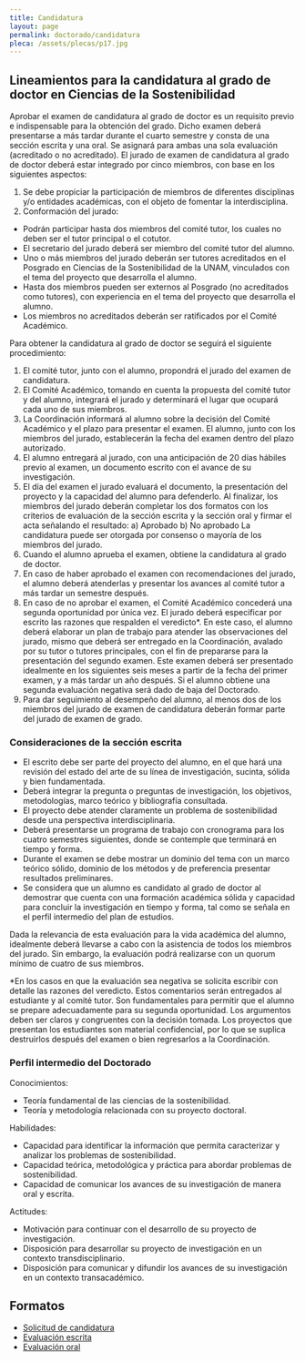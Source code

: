 ```yaml
---
title: Candidatura
layout: page
permalink: doctorado/candidatura
pleca: /assets/plecas/p17.jpg
---
```


## Lineamientos para la candidatura al grado de doctor en Ciencias de la Sostenibilidad

 
Aprobar el examen de candidatura al grado de doctor es un requisito previo e indispensable para la obtención del grado. Dicho examen deberá presentarse a más tardar durante el cuarto semestre y consta de una sección escrita y una oral. Se asignará para ambas una sola evaluación (acreditado o no acreditado).
El jurado de examen de candidatura al grado de doctor deberá estar integrado por cinco miembros, con base en los siguientes aspectos:
1. Se debe propiciar la participación de miembros de diferentes disciplinas y/o entidades académicas, con el objeto de fomentar la interdisciplina. 
2. Conformación del jurado:
 - Podrán participar hasta dos miembros del comité tutor, los cuales no deben ser el tutor principal o el cotutor. 
 - El secretario del jurado deberá ser miembro del comité tutor del alumno.
 - Uno o más miembros del jurado deberán ser tutores acreditados en el Posgrado en Ciencias de la Sostenibilidad de la UNAM, vinculados con el tema del proyecto que desarrolla el alumno.
 - Hasta dos miembros pueden ser externos al Posgrado (no acreditados como tutores), con experiencia en el tema del proyecto que desarrolla el alumno. 
 - Los miembros no acreditados deberán ser ratificados por el Comité Académico. 

Para obtener la candidatura al grado de doctor se seguirá el siguiente procedimiento:
1. El comité tutor, junto con el alumno, propondrá el jurado del examen de candidatura. 
2. El Comité Académico, tomando en cuenta la propuesta del comité tutor y del alumno, integrará el jurado y determinará el lugar que ocupará cada uno de sus miembros. 
3. La Coordinación informará al alumno sobre la decisión del Comité Académico y el plazo para presentar el examen. El alumno, junto con los miembros del jurado, establecerán la fecha del examen dentro del plazo autorizado. 
4. El alumno entregará al jurado, con una anticipación de 20 días hábiles previo al examen, un documento escrito con el avance de su investigación. 
5. El día del examen el jurado evaluará el documento, la presentación del proyecto y la capacidad del alumno para defenderlo. Al finalizar, los miembros del jurado deberán completar los dos formatos con los criterios de evaluación de la sección escrita y la sección oral y firmar el acta señalando el resultado: 
a) Aprobado 
b) No aprobado
La candidatura puede ser otorgada por consenso o mayoría de los miembros del jurado. 
6. Cuando el alumno aprueba el examen, obtiene la candidatura al grado de doctor. 
7. En caso de haber aprobado el examen con recomendaciones del jurado, el alumno deberá atenderlas y presentar los avances al comité tutor a más tardar un semestre después. 
8. En caso de no aprobar el examen, el Comité Académico concederá una segunda oportunidad por única vez. El jurado deberá especificar por escrito las razones que respalden el veredicto*. En este caso, el alumno deberá elaborar un plan de trabajo para atender las observaciones del jurado, mismo que deberá ser entregado en la Coordinación, avalado por su tutor o tutores principales, con el fin de prepararse para la presentación del segundo examen. Este examen deberá ser presentado idealmente en los siguientes seis meses a partir de la fecha del primer examen, y a más tardar un año después. Si el alumno obtiene una segunda evaluación negativa será dado de baja del Doctorado.
9. Para dar seguimiento al desempeño del alumno, al menos dos de los miembros del jurado de examen de candidatura deberán formar parte del jurado de examen de grado.

### Consideraciones de la sección escrita
 - El escrito debe ser parte del proyecto del alumno, en el que hará una revisión del estado del arte de su línea de investigación, sucinta, sólida y bien fundamentada. 
 - Deberá integrar la pregunta o preguntas de investigación, los objetivos, metodologías, marco teórico y bibliografía consultada.
 - El proyecto debe atender claramente un problema de sostenibilidad desde una perspectiva interdisciplinaria.
 - Deberá presentarse un programa de trabajo con cronograma para los cuatro semestres siguientes, donde se contemple que terminará en tiempo y forma.
 - Durante el examen se debe mostrar un dominio del tema con un marco teórico sólido, dominio de los métodos y de preferencia presentar resultados preliminares. 
 - Se considera que un alumno es candidato al grado de doctor al demostrar que cuenta con una formación académica sólida y capacidad para concluir la investigación en tiempo y forma, tal como se señala en el perfil intermedio del plan de estudios.

Dada la relevancia de esta evaluación para la vida académica del alumno, idealmente deberá llevarse a cabo con la asistencia de todos los miembros del jurado. Sin embargo, la evaluación podrá realizarse con un quorum mínimo de cuatro de sus miembros.

*En los casos en que la evaluación sea negativa se solicita escribir con detalle las razones del veredicto. Estos comentarios serán entregados al estudiante y al comité tutor. Son fundamentales para permitir que el alumno se prepare adecuadamente para su segunda oportunidad. Los argumentos deben ser claros y congruentes con la decisión tomada. Los proyectos que presentan los estudiantes son material confidencial, por lo que se suplica destruirlos después del examen o bien regresarlos a la Coordinación.

### Perfil intermedio del Doctorado

Conocimientos:
 - Teoría fundamental de las ciencias de la sostenibilidad.
 - Teoría y metodología relacionada con su proyecto doctoral. 

Habilidades:
 - Capacidad para identificar la información que permita caracterizar y analizar los problemas de sostenibilidad. 
 - Capacidad teórica, metodológica y práctica para abordar problemas de sostenibilidad.
 - Capacidad de comunicar los avances de su investigación de manera oral y escrita.

Actitudes:
 - Motivación para continuar con el desarrollo de su proyecto de investigación.
 - Disposición para desarrollar su proyecto de investigación en un contexto transdisciplinario. 
 - Disposición para comunicar y difundir los avances de su investigación en un contexto transacadémico.

## Formatos

 - [Solicitud de candidatura](/assets/docs/solicitud-jurado-candidatura.docx)
 - [Evaluación escrita](/assets/docs/evaluacion_escrita_candidatura.pdf)
 - [Evaluación oral](/assets/docs/evaluacion_oral_candidatura.pdf)
